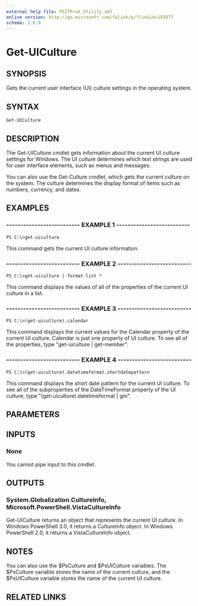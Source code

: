 ```yaml
---
external help file: PSITPro4_Utility.xml
online version: http://go.microsoft.com/fwlink/p/?linkid=293977
schema: 2.0.0
---
```


# Get-UICulture
## SYNOPSIS
Gets the current user interface (UI) culture settings in the operating system.

## SYNTAX

```
Get-UICulture
```

## DESCRIPTION
The Get-UICulture cmdlet gets information about the current UI culture settings for Windows.
The UI culture determines which text strings are used for user interface elements, such as menus and messages.

You can also use the Get-Culture cmdlet, which gets the current culture on the system.
The culture determines the display format of items such as numbers, currency, and dates.

## EXAMPLES

### -------------------------- EXAMPLE 1 --------------------------
```
PS C:\>get-uiculture
```

This command gets the current UI culture information.

### -------------------------- EXAMPLE 2 --------------------------
```
PS C:\>get-uiculture | format-list *
```

This command displays the values of all of the properties of the current UI culture in a list.

### -------------------------- EXAMPLE 3 --------------------------
```
PS C:\>(get-uiculture).calendar
```

This command displays the current values for the Calendar property of the current UI culture.
Calendar is just one property of UI culture.
To see all of the properties, type "get-uiculture | get-member".

### -------------------------- EXAMPLE 4 --------------------------
```
PS C:\>(get-uiculture).datetimeformat.shortdatepattern
```

This command displays the short date pattern for the current UI culture.
To see all of the subproperties of the DateTimeFormat property of the UI culture, type "(get-uiculture).datetimeformat | gm".

## PARAMETERS

## INPUTS

### None
You cannot pipe input to this cmdlet.

## OUTPUTS

### System.Globalization.CultureInfo, Microsoft.PowerShell.VistaCultureInfo
Get-UICulture returns an object that represents the current UI culture.
In Windows PowerShell 3.0, it returns a CultureInfo object.
In Windows PowerShell 2.0, it returns a VistaCultureInfo object.

## NOTES
You can also use the $PsCulture and $PsUICulture variables.
The $PsCulture variable stores the name of the current culture, and the $PsUICulture variable stores the name of the current UI culture.

## RELATED LINKS

